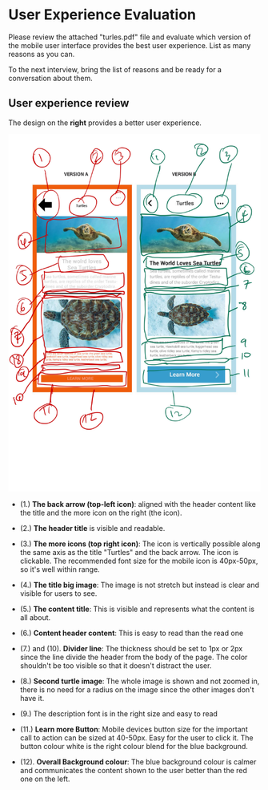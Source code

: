 # User Experience Evaluation

Please review the attached "turles.pdf" file and evaluate which version of the mobile user interface provides the best user experience. List as many reasons as you can.

To the next interview, bring the list of reasons and be ready for a conversation about them.

## User experience review

The design on the **right** provides a better user experience.

![Screen review](turtles-view-review.jpg)

- (1.) **The back arrow (top-left icon)**: aligned with the header content like the title and the more icon on the right (the icon).

- (2.) **The header title** is visible and readable.

- (3.) **The more icons (top right icon)**: The icon is vertically possible along the same axis as the title "Turtles" and the back arrow. The icon is clickable. The recommended font size for the mobile icon is 40px-50px, so it's well within range.
- (4.) **The title big image**: The image is not stretch but instead is clear and visible for users to see.
- (5.) **The content title**: This is visible and represents what the content is all about.

- (6.) **Content header content**: This is easy to read than the read one
- (7.) and (10). **Divider line**: The thickness should be set to 1px or 2px since the line divide the header from the body of the page. The color shouldn't be too visible so that it doesn't distract the user.
- (8.) **Second turtle image**: The whole image is shown and not zoomed in, there is no need for a radius on the image since the other images don't have it.

- (9.) The description font is in the right size and easy to read
- (11.) **Learn more Button**: Mobile devices button size for the important call to action can be sized at 40-50px. Easy for the user to click it. The button colour white is the right colour blend for the blue background.

- (12). **Overall Background colour**: The blue background colour is calmer and communicates the content shown to the user better than the red one on the left.
